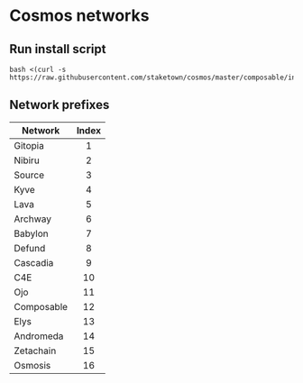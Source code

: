 # Cosmos networks
## Run install script
```
bash <(curl -s https://raw.githubusercontent.com/staketown/cosmos/master/composable/install.sh)
```
## Network prefixes

| Network    | Index |
|------------|:-----:|
| Gitopia    |   1   |
| Nibiru     |   2   |
| Source     |   3   |
| Kyve       |   4   |
| Lava       |   5   |
| Archway    |   6   |
| Babylon    |   7   |
| Defund     |   8   |
| Cascadia   |   9   |
| C4E        |  10   |
| Ojo        |  11   |
| Composable |  12   |
| Elys       |  13   |
| Andromeda  |  14   |
| Zetachain  |  15   |
| Osmosis    |  16   |